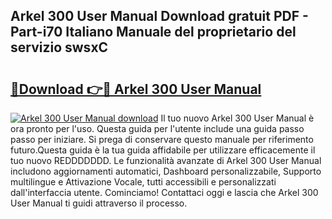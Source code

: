 ## Arkel 300 User Manual Download gratuit PDF - Part-i70 Italiano Manuale del proprietario del servizio swsxC

# <h2><a href="http://dfgzzp.blite.top/?on=Arkel+300+User+Manual">🔗Download 👉🔴 Arkel 300 User Manual</a></h2>

[![Arkel 300 User Manual download](https://i.imgur.com/lujVjoI.png)](http://dfgzzp.blite.top/?on=Arkel+300+User+Manual)
Il tuo nuovo Arkel 300 User Manual è ora pronto per l'uso. Questa guida per l'utente include una guida passo passo per iniziare. Si prega di conservare questo manuale per riferimento futuro.Questa guida è la tua guida affidabile per utilizzare efficacemente il tuo nuovo REDDDDDDD. Le funzionalità avanzate di Arkel 300 User Manual includono aggiornamenti automatici, Dashboard personalizzabile, Supporto multilingue e Attivazione Vocale, tutti accessibili e personalizzati dall'interfaccia utente. Cominciamo! Contattaci oggi e lascia che Arkel 300 User Manual ti guidi attraverso il processo.
